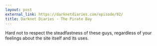 ```yaml
---
layout: post
external_link: https://darknetdiaries.com/episode/92/
title: Darknet Diaries - The Pirate Bay
---
```


Hard not to respect the steadfastness of these guys, regardless of your feelings about the site itself and its uses.